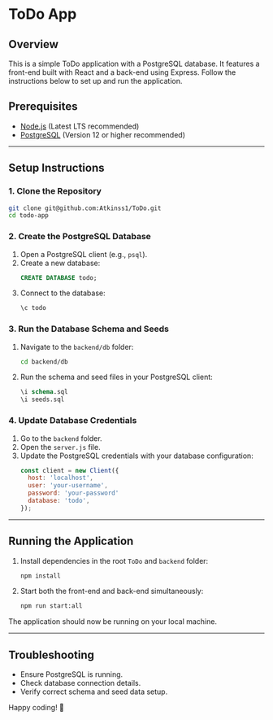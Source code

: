 # ToDo App

## Overview
This is a simple ToDo application with a PostgreSQL database. It features a front-end built with React and a back-end using Express. Follow the instructions below to set up and run the application.

## Prerequisites
- [Node.js](https://nodejs.org/) (Latest LTS recommended)
- [PostgreSQL](https://www.postgresql.org/) (Version 12 or higher recommended)

---

## Setup Instructions

### 1. Clone the Repository
```bash
git clone git@github.com:Atkinss1/ToDo.git
cd todo-app
```

### 2. Create the PostgreSQL Database
1. Open a PostgreSQL client (e.g., `psql`).
2. Create a new database:
   ```sql
   CREATE DATABASE todo;
   ```
3. Connect to the database:
   ```sql
   \c todo
   ```

### 3. Run the Database Schema and Seeds
1. Navigate to the `backend/db` folder:
   ```bash
   cd backend/db
   ```
2. Run the schema and seed files in your PostgreSQL client:
   ```sql
   \i schema.sql
   \i seeds.sql
   ```

### 4. Update Database Credentials
1. Go to the `backend` folder.
2. Open the `server.js` file.
3. Update the PostgreSQL credentials with your database configuration:
   ```javascript
   const client = new Client({
     host: 'localhost',
     user: 'your-username',
     password: 'your-password'
     database: 'todo',
   });
   ```

---

## Running the Application
1. Install dependencies in the root `ToDo` and `backend` folder:
   ```bash
   npm install
   ```

2. Start both the front-end and back-end simultaneously:
   ```bash
   npm run start:all
   ```

The application should now be running on your local machine.

---

## Troubleshooting
- Ensure PostgreSQL is running.
- Check database connection details.
- Verify correct schema and seed data setup.

Happy coding! 🚀

